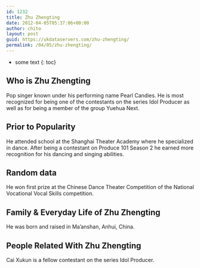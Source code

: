 ```yaml
---
id: 1232
title: Zhu Zhengting
date: 2012-04-05T05:37:06+00:00
author: chito
layout: post
guid: https://ukdataservers.com/zhu-zhengting/
permalink: /04/05/zhu-zhengting/
---
```


* some text
{: toc}
          
          
## Who is  Zhu Zhengting
                  
                  
                  
Pop singer known under his performing name Pearl Candies. He is most recognized for being one of the contestants on the series Idol Producer as well as for being a member of the group Yuehua Next. 
                  
                
                
                
## Prior to Popularity 
                  
                  
                  
He attended school at the Shanghai Theater Academy where he specialized in dance. After being a contestant on Produce 101 Season 2 he earned more recognition for his dancing and singing abilities. 
                  
                
                
                
## Random data 
                  
                  
                  
He won first prize at the Chinese Dance Theater Competition of the National Vocational Vocal Skills competition. 
                  
                
                
                
## Family & Everyday Life of Zhu Zhengting
                  
                  
                  
He was born and raised in Ma&#8217;anshan, Anhui, China. 
                  
                
                
                
## People Related With  Zhu Zhengting
                  
                  
                  
Cai Xukun is a fellow contestant on the series Idol Producer. 
                  
                
              
            
          
          
          
    
    
  
